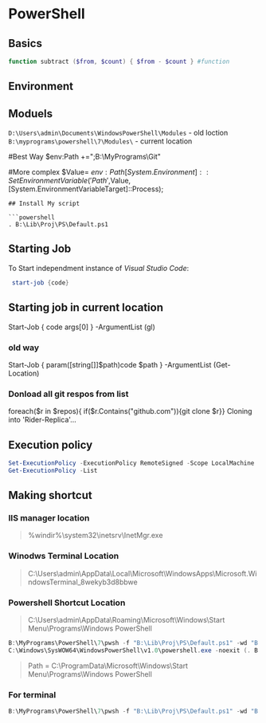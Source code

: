 # PowerShell

## Basics

```powershell
function subtract ($from, $count) { $from - $count } #function
```

## Environment 

## Moduels

`D:\Users\admin\Documents\WindowsPowerShell\Modules` - old loction
`B:\myprograms\powershell\7\Modules\` - current location

#Best Way
$env:Path +=";B:\MyPrograms\Git"

#More complex
$Value= $env:Path
[System.Environment]::SetEnvironmentVariable('Path',$Value,[System.EnvironmentVariableTarget]::Process);

[System.Environment]::GetEnvironmentVariable('Path',[System.EnvironmentVariableTarget]::Process);
[System.Environment]::GetEnvironmentVariable('Path',[System.EnvironmentVariableTarget]::Machine);
[System.Environment]::GetEnvironmentVariable('Path',[System.EnvironmentVariableTarget]::User);
```
## Install My script

```powershell
. B:\Lib\Proj\PS\Default.ps1
```

## Starting Job
To Start independment instance of *Visual Studio Code*:

```powershell
 start-job {code}
```

## Starting job in current location 

Start-Job { code args[0] } -ArgumentList (gl)

### old way
Start-Job { param([string[]]$path)code $path } -ArgumentList (Get-Location)

### Donload all git respos from list

 foreach($r in $repos){ if($r.Contains("github.com")){git clone $r}}
Cloning into 'Rider-Replica'...
 

## Execution policy

```powershell
Set-ExecutionPolicy -ExecutionPolicy RemoteSigned -Scope LocalMachine
Get-ExecutionPolicy -List
```

## Making shortcut

### IIS manager location 
>%windir%\system32\inetsrv\InetMgr.exe

### Winodws Terminal Location
>C:\Users\admin\AppData\Local\Microsoft\WindowsApps\Microsoft.WindowsTerminal_8wekyb3d8bbwe

### Powershell Shortcut Location
>C:\Users\admin\AppData\Roaming\Microsoft\Windows\Start Menu\Programs\Windows PowerShell
```powershell
B:\MyPrograms\PowerShell\7\pwsh -f "B:\Lib\Proj\PS\Default.ps1" -wd "B:\Temp" -noexit
C:\Windows\SysWOW64\WindowsPowerShell\v1.0\powershell.exe -noexit (. B:\Lib\Proj\PS\Default.ps1)
```
>Path = C:\ProgramData\Microsoft\Windows\Start Menu\Programs\Windows PowerShell

### For terminal
```powershell 
B:\MyPrograms\PowerShell\7\pwsh -f "B:\Lib\Proj\PS\Default.ps1" -wd "B:\Temp" -noexit

```